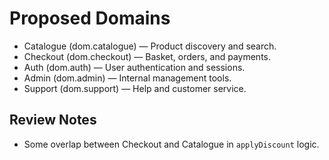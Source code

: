 # Proposed Domains

- Catalogue (dom.catalogue) — Product discovery and search.
- Checkout (dom.checkout) — Basket, orders, and payments.
- Auth (dom.auth) — User authentication and sessions.
- Admin (dom.admin) — Internal management tools.
- Support (dom.support) — Help and customer service.

## Review Notes
- Some overlap between Checkout and Catalogue in `applyDiscount` logic.
